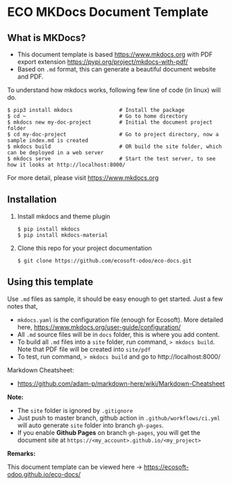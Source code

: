 # ECO MKDocs Document Template

## What is MKDocs?

* This document template is based https://www.mkdocs.org with PDF export extension https://pypi.org/project/mkdocs-with-pdf/
* Based on `.md` format, this can generate a beautiful document website and PDF.

To understand how mkdocs works, following few line of code (in linux) will do.

```
$ pip3 install mkdocs               # Install the package
$ cd ~                              # Go to home directory
$ mkdocs new my-doc-project         # Initial the document project folder
$ cd my-doc-project                 # Go to project directory, now a sample index.md is created
$ mkdocs build                      # OR build the site folder, which can be deployed in a web server
$ mkdocs serve                      # Start the test server, to see how it looks at http://localhost:8000/
```

For more detail, please visit https://www.mkdocs.org

## Installation

1. Install mkdocs and theme plugin
    ```
    $ pip install mkdocs
    $ pip install mkdocs-material
    ```
2. Clone this repo for your project documentation
    ```
    $ git clone https://github.com/ecosoft-odoo/eco-docs.git
    ```

## Using this template

Use `.md` files as sample, it should be easy enough to get started. Just a few notes that,

* `mkdocs.yaml` is the configuration file (enough for Ecosoft). More detailed here, https://www.mkdocs.org/user-guide/configuration/
* All `.md` source files will be in `docs` folder, this is where you add content.
* To build all `.md` files into a `site` folder, run command, `> mkdocs build`. Note that PDF file will be created into `site/pdf`
* To test, run command, `> mkdocs build` and go to http://localhost:8000/

Markdown Cheatsheet:
* https://github.com/adam-p/markdown-here/wiki/Markdown-Cheatsheet

**Note:**

* The `site` folder is ignored by `.gitignore`
* Just push to master branch, github action in `.github/workflows/ci.yml` will auto generate `site` folder into branch `gh-pages`.
* If you enable **Github Pages** on branch `gh-pages`, you will get the document site at `https://<my_account>.github.io/<my_project>`

**Remarks:**

This document template can be viewed here -> https://ecosoft-odoo.github.io/eco-docs/